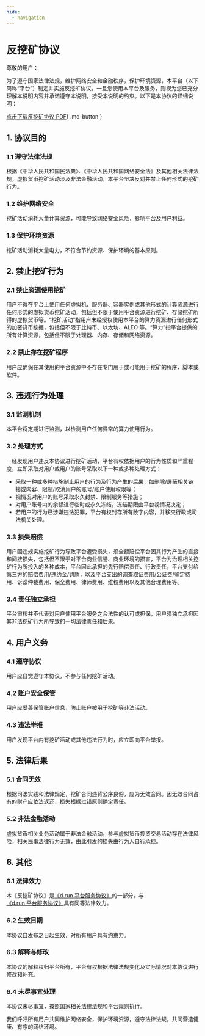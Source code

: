 ```yaml
---
hide:
  - navigation
---
```


# 反挖矿协议

尊敬的用户：

为了遵守国家法律法规，维护网络安全和金融秩序，保护环境资源，本平台（以下简称“平台”）制定并实施反挖矿协议。一旦您使用本平台及服务，则视为您已充分理解本说明内容并承诺遵守本说明，接受本说明的约束。以下是本协议的详细说明：

[点击下载反挖矿协议 PDF](./attach/miner.pdf){ .md-button }

## 1. 协议目的

### 1.1 遵守法律法规

根据《中华人民共和国民法典》、《中华人民共和国网络安全法》及其他相关法律法规，虚拟货币挖矿活动涉及非法金融活动，本平台坚决反对并禁止任何形式的挖矿行为。

### 1.2 维护网络安全

挖矿活动消耗大量计算资源，可能导致网络安全风险，影响平台及用户利益。

### 1.3 保护环境资源

挖矿活动消耗大量电力，不符合节约资源、保护环境的基本原则。

## 2. 禁止挖矿行为

### 2.1 禁止资源使用挖矿

用户不得在平台上使用任何虚拟机、服务器、容器实例或其他形式的计算资源进行任何形式的虚拟货币挖矿活动，包括但不限于使用平台资源进行挖矿、存储挖矿所得的虚拟货币等。“挖矿活动”指用户未经授权使用本平台的算力资源进行任何形式的加密货币挖掘，包括但不限于比特币、以太坊、ALEO 等。“算力”指平台提供的所有计算资源，包括但不限于处理器、内存、存储和网络资源。

### 2.2 禁止存在挖矿程序

用户应确保在其使用的平台资源中不存在专门用于或可能用于挖矿的程序、脚本或软件。

## 3. 违规行为处理

### 3.1 监测机制

本平台将定期进行监测，以检测用户任何异常的算力使用行为。

### 3.2 处理方式

一经发现用户违反本协议进行挖矿活动，平台有权依据用户的行为性质和严重程度，立即采取对用户或用户的账号采取以下一种或多种处理方式：

- 采取一种或多种措施制止用户的行为及行为产生的后果，如删除/屏蔽相关链接或内容、限制/取消用户的账号/账户使用权限等；
- 视情况对用户的账号采取永久封禁、限制服务等措施；
- 对用户账号内的余额进行临时或永久冻结，冻结期限由平台视情况决定；
- 若用户的行为已涉嫌违法犯罪，平台有权封存所有数字内容，并移交行政或司法机关处理。

### 3.3 损失赔偿

用户因违规实施挖矿行为导致平台遭受损失，须全额赔偿平台因其行为产生的直接和间接损失，包括但不限于对平台商业信誉、商业环境的损害，平台为治理相关挖矿行为所投入的各种成本，平台因此承担的先行赔偿责任、行政责任，平台支付给第三方的赔偿费用/违约金/罚款，以及平台支出的调查取证费用/公证费/鉴定费用、诉讼仲裁费用、保全费用、律师费用、维权费用以及其他合理费用等。

### 3.4 责任独立承担

平台审核并不代表对用户使用平台服务之合法性的认可或担保，用户须独立承担因其非法挖矿行为所导致的一切法律责任和后果。

## 4. 用户义务

### 4.1 遵守协议

用户应自觉遵守本协议，不参与任何挖矿活动。

### 4.2 账户安全保管

用户应妥善保管账户信息，防止账户被用于挖矿等非法活动。

### 4.3 违法举报

用户发现平台内有挖矿活动或其他违法行为时，应立即向平台举报。

## 5. 法律后果

### 5.1 合同无效

根据司法实践和法律规定，挖矿合同违背公序良俗，应为无效合同。因无效合同占有的财产应依法返还，损失根据过错原则确定责任。

### 5.2 非法金融活动

虚拟货币相关业务活动属于非法金融活动，参与虚拟货币投资交易活动存在法律风险，相关民事法律行为无效，由此引发的损失由行为人自行承担。

## 6. 其他

### 6.1 法律效力

本《反挖矿协议》是[《d.run 平台服务协议》](./sla.md)的一部分，与[《d.run 平台服务协议》](./sla.md)具有同等法律效力。

### 6.2 生效日期

本协议自发布之日起生效，对所有用户具有约束力。

### 6.3 解释与修改

本协议的解释权归平台所有，平台有权根据法律法规变化及实际情况对本协议进行修改和补充。

### 6.4 未尽事宜处理

本协议未尽事宜，按照国家相关法律法规和平台规则执行。

我们呼吁所有用户共同维护网络安全，保护环境资源，遵守法律法规，共同营造健康、有序的网络环境。

